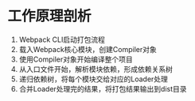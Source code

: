 # 工作原理剖析
1. Webpack CLI启动打包流程
2. 载入Webpack核心模块，创建Compiler对象
3. 使用Compiler对象开始编译整个项目
4. 从入口文件开始，解析模块依赖，形成依赖关系树
5. 递归依赖树，将每个模块交给对应的Loader处理
6. 合并Loader处理完的结果，将打包结果输出到dist目录